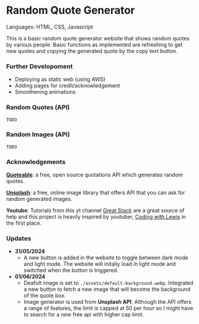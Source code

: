 # Random Quote Generator
Languages: HTML, CSS, Javascript

This is a basic random quote generator website that shows random quotes by various people. Basic functions as implemented are refreshing to get new quotes and copying the generated quote by the copy text button.

### Further Developoment
- Deploying as static web (using AWS)
- Adding pages for credit/acknowledgement
- Smoothening animations

### Random Quotes (API)
```TODO```

### Random Images (API)
```TODO```

### Acknowledgements

**[Quoteable](https://github.com/lukePeavey/quotable)**: a free, open source quotations API which generates random quotes.

**[Unsplash](https://unsplash.com/developers)**: a free, online image library that offers API that you can ask for random generated images.

**Youtube**: Tutorials from this yt channel [Great Stack](https://www.youtube.com/@GreatStackDev) are a great source of help and this project is heavily inspired by youtuber, [Coding with Lewis](https://www.youtube.com/@CodingWithLewis) in the first place.

### Updates
*  **31/05/2024**
    * A new button is added in the website to toggle between dark mode and light mode. The website will initally load in light mode and switched when the button is triggered.
* **01/06/2024**
    * Deafult image is set to ```./assets/default-background.webp```. Integrated a new button to fetch a new image that will become the background of the quote box.
    * Image generator is used from **Unsplash API**. Although the API offers a range of features, the limit is capped at 50 per hour so I might have to search for a new free api with higher cap limit.

